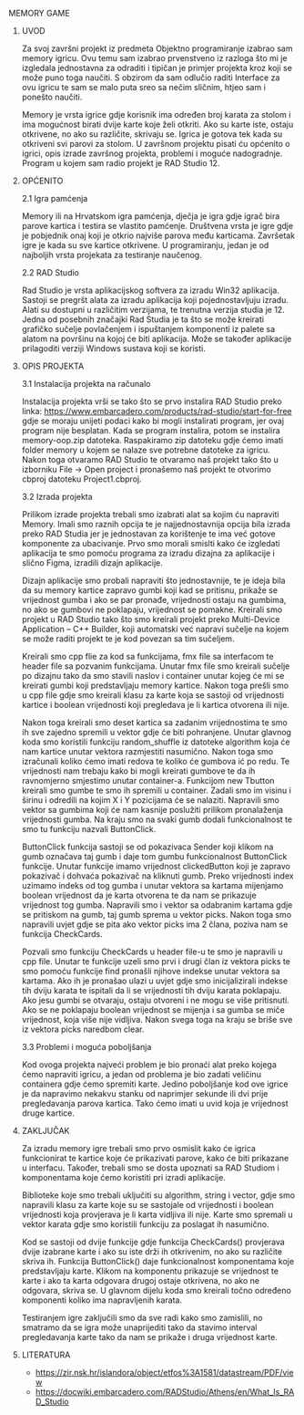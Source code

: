 MEMORY GAME

1. UVOD

   Za svoj završni projekt iz predmeta Objektno programiranje izabrao sam memory igricu. Ovu temu sam izabrao prvenstveno iz razloga što mi je izgledala jednostavna za odraditi i tipičan je primjer projekta kroz koji se može puno toga naučiti. S obzirom da sam odlučio raditi Interface za ovu igricu te sam se malo puta sreo sa nečim sličnim, htjeo sam i ponešto naučiti.

   Memory je vrsta igrice gdje korisnik ima određen broj karata za stolom i ima mogućnost birati dvije karte koje želi otkriti. Ako su karte iste, ostaju otkrivene, no ako su različite, skrivaju se. Igrica je gotova tek kada su otkriveni svi parovi za stolom. U završnom projektu pisati ću općenito o igrici, opis izrade završnog projekta, problemi i moguće nadogradnje. Program u kojem sam radio projekt je RAD Studio 12.

2. OPĆENITO

   2.1 Igra pamćenja

   Memory ili na Hrvatskom igra pamćenja, dječja je igra gdje igrač bira parove kartica i testira se vlastito pamćenje. Društvena vrsta je igre gdje je pobjednik onaj koji je otkrio najviše parova među karticama. Završetak igre je kada su sve kartice otkrivene. U programiranju, jedan je od najboljih vrsta projekata za testiranje naučenog.

   2.2 RAD Studio

   Rad Studio je vrsta aplikacijskog softvera za izradu Win32 aplikacija. Sastoji se pregršt alata za izradu aplikacija koji pojednostavljuju izradu. Alati su dostupni u različitim verzijama, te trenutna verzija studia je 12. Jedna od posebnih značajki Rad Studia je ta što se može kreirati grafičko sučelje povlačenjem i ispuštanjem komponenti iz palete sa alatom na površinu na kojoj će biti aplikacija. Može se također aplikacije prilagoditi verziji Windows sustava koji se koristi.

3. OPIS PROJEKTA

   3.1 Instalacija projekta na računalo

   Instalacija projekta vrši se tako što se prvo instalira RAD Studio preko linka: https://www.embarcadero.com/products/rad-studio/start-for-free gdje se moraju unijeti podaci kako bi mogli instalirati program, jer ovaj program nije besplatan. Kada se program instalira, potom se instalira memory-oop.zip datoteka. Raspakiramo zip datoteku gdje ćemo imati folder memory u kojem se nalaze sve potrebne datoteke za igricu. Nakon toga otvaramo RAD Studio te otvaramo naš projekt tako što u izborniku File -> Open project i pronašemo naš projekt te otvorimo cbproj datoteku Project1.cbproj.

   3.2 Izrada projekta

   Prilikom izrade projekta trebali smo izabrati alat sa kojim ću napraviti Memory. Imali smo raznih opcija te je najjednostavnija opcija bila izrada preko RAD Studia jer je jednostavan za korištenje te ima već gotove komponente za ubacivanje. Prvo smo morali smislti kako će izgledati aplikacija te smo pomoću programa za izradu dizajna za aplikacije i slično Figma, izradili dizajn aplikacije.

   Dizajn aplikacije smo probali napraviti što jednostavnije, te je ideja bila da su memory kartice zapravo gumbi koji kad se pritisnu, prikaže se vrijednost gumba i ako se par pronađe, vrijednosti ostaju na gumbima, no ako se gumbovi ne poklapaju, vrijednost se pomakne. Kreirali smo projekt u RAD Studio tako što smo kreirali projekt preko Multi-Device Application – C++ Builder, koji automatski već napravi sučelje na kojem se može raditi projekt te je kod povezan sa tim sučeljem.

   Kreirali smo cpp flie za kod sa funkcijama, fmx file sa interfacom te header file sa pozvanim funkcijama. Unutar fmx file smo kreirali sučelje po dizajnu tako da smo stavili naslov i container unutar kojeg će mi se kreirati gumbi koji predstavljaju memory kartice. Nakon toga prešli smo u cpp file gdje smo kreirali klasu za karte koja se sastoji od vrijednosti kartice i boolean vrijednosti koji pregledava je li kartica otvorena ili nije.

   Nakon toga kreirali smo deset kartica sa zadanim vrijednostima te smo ih sve zajedno spremili u vektor gdje će biti pohranjene. Unutar glavnog koda smo koristili funkciju random_shuffle iz datoteke algorithm koja će nam kartice unutar vektora razmjestiti nasumično. Nakon toga smo izračunali koliko ćemo imati redova te koliko će gumbova ić po redu. Te vrijednosti nam trebaju kako bi mogli kreirati gumbove te da ih ravnomjerno smjestimo unutar container-a. Funkcijom new Tbutton kreirali smo gumbe te smo ih spremili u container. Zadali smo im visinu i širinu i odredili na kojim X i Y pozicijama će se nalaziti. Napravili smo vektor sa gumbima koji će nam kasnije poslužiti prilikom pronalaženja vrijednosti gumba. Na kraju smo na svaki gumb dodali funkcionalnost te smo tu funkciju nazvali ButtonClick.

   ButtonClick funkcija sastoji se od pokazivaca Sender koji klikom na gumb označava taj gumb i daje tom gumbu funkcionalnost ButtonClick funkcije. Unutar funkcije imamo vrijednost clickedButton koji je zapravo pokazivač i dohvaća pokazivač na kliknuti gumb. Preko vrijednosti index uzimamo indeks od tog gumba i unutar vektora sa kartama mijenjamo boolean vrijednost da je karta otvorena te da nam se prikazuje vrijednost tog gumba. Napravili smo i vektor sa odabranim kartama gdje se pritiskom na gumb, taj gumb sprema u vektor picks. Nakon toga smo napravili uvjet gdje se pita ako vektor picks ima 2 člana, poziva nam se funkcija CheckCards.

   Pozvali smo funkciju CheckCards u header file-u te smo je napravili u cpp file. Unutar te funkcije uzeli smo prvi i drugi član iz vektora picks te smo pomoću funkcije find pronašli njihove indekse unutar vektora sa kartama. Ako ih je pronašao ulazi u uvjet gdje smo inicijalizirali indekse tih dviju karata te ispitali da li se vrijednosti tih dviju karata poklapaju. Ako jesu gumbi se otvaraju, ostaju otvoreni i ne mogu se više pritisnuti. Ako se ne poklapaju boolean vrijednost se mijenja i sa gumba se miče vrijednost, koja više nije vidljiva. Nakon svega toga na kraju se briše sve iz vektora picks naredbom clear.

   3.3 Problemi i moguća poboljšanja

   Kod ovoga projekta najveći problem je bio pronaći alat preko kojega ćemo napraviti igricu, a jedan od problema je bio zadati veličinu containera gdje ćemo spremiti karte. Jedino poboljšanje kod ove igrice je da napravimo nekakvu stanku od naprimjer sekunde ili dvi prije pregledavanja parova kartica. Tako ćemo imati u uvid koja je vrijednost druge kartice.

4. ZAKLJUČAK

   Za izradu memory igre trebali smo prvo osmislit kako će igrica funkcionirat te kartice koje će prikazivati parove, kako će biti prikazane u interfacu. Također, trebali smo se dosta upoznati sa RAD Studiom i komponentama koje ćemo koristiti pri izradi aplikacije.

   Biblioteke koje smo trebali uključiti su algorithm, string i vector, gdje smo napravili klasu za karte koje su se sastojale od vrijednosti i boolean vrijednosti koja provjerava je li karta vidljiva ili nije. Karte smo spremali u vektor karata gdje smo koristili funkciju za poslagat ih nasumično.

   Kod se sastoji od dvije funkcije gdje funkcija CheckCards() provjerava dvije izabrane karte i ako su iste drži ih otkrivenim, no ako su različite skriva ih. Funkcija ButtonClick() daje funkcionalnost komponentama koje predstavljaju karte. Klikom na komponentu prikazuje se vrijednost te karte i ako ta karta odgovara drugoj ostaje otkrivena, no ako ne odgovara, skriva se. U glavnom dijelu koda smo kreirali točno određeno komponenti koliko ima napravljenih karata.

   Testiranjem igre zaključili smo da sve radi kako smo zamislili, no smatramo da se igra može unaprijediti tako da stavimo interval pregledavanja karte tako da nam se prikaže i druga vrijednost karte.

5. LITERATURA

   - https://zir.nsk.hr/islandora/object/etfos%3A1581/datastream/PDF/view
   - https://docwiki.embarcadero.com/RADStudio/Athens/en/What_Is_RAD_Studio
